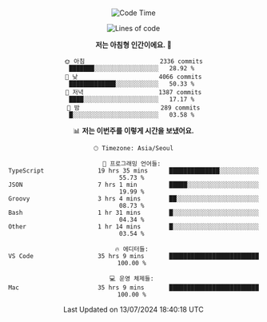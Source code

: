 <div align="center">

<br />

 <!--START_SECTION:waka-->
![Code Time](http://img.shields.io/badge/Code%20Time-2%2C798%20hrs%2033%20mins-blue)

![Lines of code](https://img.shields.io/badge/%EC%A0%80%EB%8A%94%20%EC%97%AC%ED%83%9C%EA%B9%8C%EC%A7%80%20-4.2%20million%20%EC%A4%84%EC%9D%98%20%EC%BD%94%EB%93%9C%EB%A5%BC%20%EC%9E%91%EC%84%B1%ED%96%88%EC%96%B4%EC%9A%94.-blue)

**저는 아침형 인간이에요. 🐤** 

```text
🌞 아침                     2336 commits        ███████░░░░░░░░░░░░░░░░░░   28.92 % 
🌆 낮　                     4066 commits        █████████████░░░░░░░░░░░░   50.33 % 
🌃 저녁                     1387 commits        ████░░░░░░░░░░░░░░░░░░░░░   17.17 % 
🌙 밤　                     289 commits         █░░░░░░░░░░░░░░░░░░░░░░░░   03.58 % 
```


📊 **저는 이번주를 이렇게 시간을 보냈어요.** 

```text
🕑︎ Timezone: Asia/Seoul

💬 프로그래밍 언어들: 
TypeScript               19 hrs 35 mins      ██████████████░░░░░░░░░░░   55.73 % 
JSON                     7 hrs 1 min         █████░░░░░░░░░░░░░░░░░░░░   19.99 % 
Groovy                   3 hrs 4 mins        ██░░░░░░░░░░░░░░░░░░░░░░░   08.73 % 
Bash                     1 hr 31 mins        █░░░░░░░░░░░░░░░░░░░░░░░░   04.34 % 
Other                    1 hr 14 mins        █░░░░░░░░░░░░░░░░░░░░░░░░   03.54 % 

🔥 에디터들: 
VS Code                  35 hrs 9 mins       █████████████████████████   100.00 % 

💻 운영 체제들: 
Mac                      35 hrs 9 mins       █████████████████████████   100.00 % 
```


 Last Updated on 13/07/2024 18:40:18 UTC
<!--END_SECTION:waka-->

</div>
